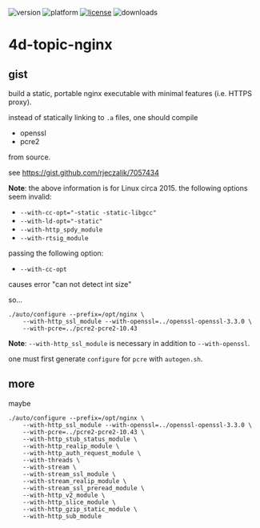 ![version](https://img.shields.io/badge/version-20%2B-E23089)
![platform](https://img.shields.io/static/v1?label=platform&message=mac-intel%20|%20mac-arm%20|%20win-64&color=blue)
[![license](https://img.shields.io/github/license/miyako/4d-topic-nginx)](LICENSE)
![downloads](https://img.shields.io/github/downloads/miyako/4d-topic-nginx/total)

# 4d-topic-nginx

## gist

build a static, portable nginx executable with minimal features (i.e. HTTPS proxy).

instead of statically linking to `.a` files, one should compile 

* openssl
* pcre2

from source.

see https://gist.github.com/rjeczalik/7057434

**Note**: the above information is for Linux circa 2015. the following options seem invalid:

* `--with-cc-opt="-static -static-libgcc"`
* `--with-ld-opt="-static"`
* `--with-http_spdy_module`
* `--with-rtsig_module`

passing the following option:

* `--with-cc-opt`

causes error "can not detect int size"

so...

```
./auto/configure --prefix=/opt/nginx \
    --with-http_ssl_module --with-openssl=../openssl-openssl-3.3.0 \
    --with-pcre=../pcre2-pcre2-10.43
```

**Note**: `--with-http_ssl_module` is necessary in addition to `--with-openssl`.

one must first generate `configure` for `pcre` with `autogen.sh`.

## more

maybe

```
./auto/configure --prefix=/opt/nginx \
    --with-http_ssl_module --with-openssl=../openssl-openssl-3.3.0 \
    --with-pcre=../pcre2-pcre2-10.43 \
    --with-http_stub_status_module \
    --with-http_realip_module \
    --with-http_auth_request_module \
    --with-threads \
    --with-stream \
    --with-stream_ssl_module \
    --with-stream_realip_module \
    --with-stream_ssl_preread_module \
    --with-http_v2_module \
    --with-http_slice_module \
    --with-http_gzip_static_module \
    --with-http_sub_module
```
